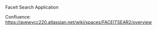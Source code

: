 Faceit Search Application

Confluence:
https://avewycc220.atlassian.net/wiki/spaces/FACEITSEAR2/overview